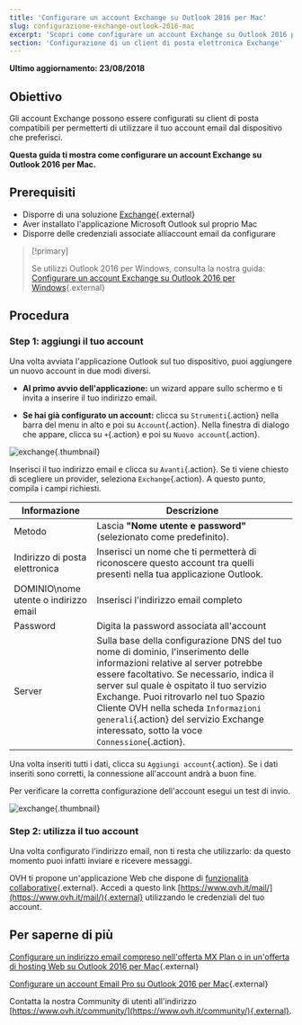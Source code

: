```yaml
---
title: 'Configurare un account Exchange su Outlook 2016 per Mac'
slug: configurazione-exchange-outlook-2016-mac
excerpt: 'Scopri come configurare un account Exchange su Outlook 2016 per Mac'
section: 'Configurazione di un client di posta elettronica Exchange'
---
```


**Ultimo aggiornamento: 23/08/2018** 

## Obiettivo

Gli account Exchange possono essere configurati su client di posta compatibili per permetterti di utilizzare il tuo account email dal dispositivo che preferisci. 

**Questa guida ti mostra come configurare un account Exchange su Outlook 2016 per Mac.**

## Prerequisiti

- Disporre di una soluzione [Exchange](https://www.ovh.it/emails/){.external}
- Aver installato l'applicazione Microsoft Outlook sul proprio Mac
- Disporre delle credenziali associate allíaccount email da configurare

> [!primary]
>
> Se utilizzi Outlook 2016 per Windows, consulta la nostra guida: [Configurare un account Exchange su Outlook 2016 per Windows](https://docs.ovh.com/it/microsoft-collaborative-solutions/configurazione-exchange-outlook-2016-windows){.external}
>

## Procedura

### Step 1: aggiungi il tuo account

Una volta avviata l'applicazione Outlook sul tuo dispositivo, puoi aggiungere un nuovo account in due modi diversi.

- **Al primo avvio dell'applicazione:** un wizard appare sullo schermo e ti invita a inserire il tuo indirizzo email.

- **Se hai già configurato un account:** clicca su `Strumenti`{.action} nella barra del menu in alto e poi su `Account`{.action}. Nella finestra di dialogo che appare, clicca su `+`{.action}  e poi su `Nuovo account`{.action}.

![exchange](images/configuration-outlook-2016-mac-step1.png){.thumbnail}

Inserisci il tuo indirizzo email e clicca su `Avanti`{.action}. Se ti viene chiesto di scegliere un provider, seleziona `Exchange`{.action}. A questo punto, compila i campi richiesti. 

|Informazione|Descrizione|
|---|---|
|Metodo|Lascia **"Nome utente e password"** (selezionato come predefinito).|
|Indirizzo di posta elettronica|Inserisci un nome che ti permetterà di riconoscere questo account tra quelli presenti nella tua applicazione Outlook.|
|DOMINIO\nome utente o indirizzo email|Inserisci l'indirizzo email completo|
|Password|Digita la password associata all'account|
|Server|Sulla base della configurazione DNS del tuo nome di dominio, l'inserimento delle informazioni relative al server potrebbe essere facoltativo. Se necessario, indica il server sul quale è ospitato il tuo servizio Exchange. Puoi ritrovarlo nel tuo Spazio Cliente OVH nella scheda `Informazioni generali`{.action} del servizio Exchange interessato, sotto la voce `Connessione`{.action}.|

Una volta inseriti tutti i dati, clicca su `Aggiungi account`{.action}. Se i dati inseriti sono corretti, la connessione all'account andrà a buon fine.

Per verificare la corretta configurazione dell'account esegui un test di invio.

![exchange](images/configuration-exchange-outlook-2016-mac-step2.png){.thumbnail}

### Step 2: utilizza il tuo account

Una volta configurato l'indirizzo email, non ti resta che utilizzarlo: da questo momento puoi infatti inviare e ricevere messaggi.

OVH ti propone un'applicazione Web che dispone di [funzionalità collaborative](https://www.ovh.it/emails/){.external}. Accedi a questo link [https://www.ovh.it/mail/](https://www.ovh.it/mail/){.external} utilizzando le credenziali del tuo account.

## Per saperne di più

[Configurare un indirizzo email compreso nell'offerta MX Plan o in un'offerta di hosting Web su Outlook 2016 per Mac](https://docs.ovh.com/it/emails/configurazione-outlook-2016-mac/){.external}

[Configurare un account Email Pro su Outlook 2016 per Mac](https://docs.ovh.com/it/emails-pro/configurazione-outlook-2016-mac/){.external}

Contatta la nostra Community di utenti all'indirizzo [https://www.ovh.it/community/](https://www.ovh.it/community/){.external}.